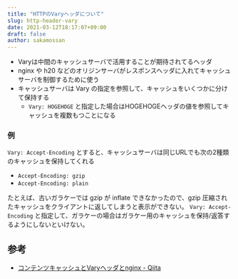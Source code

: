 ```yaml
---
title: "HTTPのVaryヘッダについて"
slug: http-header-vary
date: 2021-03-12T18:17:07+09:00
draft: false
author: sakamossan
---
```


- Varyは中間のキャッシュサーバで活用することが期待されてるヘッダ
- nginx や h20 などのオリジンサーバがレスポンスヘッダに入れてキャッシュサーバを制御するために使う
- キャッシュサーバは Vary の指定を参照して、キャッシュをいくつかに分けて保持する
    - `Vary: HOGEHOGE` と指定した場合はHOGEHOGEヘッダの値を参照してキャッシュを複数もつことになる

### 例

`Vary: Accept-Encoding` とすると、キャッシュサーバは同じURLでも次の2種類のキャッシュを保持してくれる

- `Accept-Encoding: gzip` 
- `Accept-Encoding: plain` 

たとえば、古いガラケーでは gzip が inflate できなかったので、gzip 圧縮されたキャッシュをクライアントに返してしまうと表示ができない。 `Vary: Accept-Encoding` と指定して、ガラケーの場合はガラケー用のキャッシュを保持/返答するようにしないといけない。


## 参考

- [コンテンツキャッシュとVaryヘッダとnginx - Qiita](http://qiita.com/cubicdaiya/items/09c8f23891bfc07b14d3)
